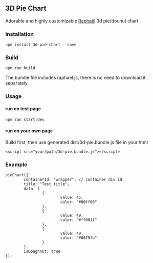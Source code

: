 ## 3D Pie Chart
Adorable and highly customizable [Raphaël](https://www.npmjs.com/package/raphael) 3d pie/dounut chart.

### Installation
```
npm install 3d-pie-chart --save
```

### Build
```
npm run build
```
The bundle file includes raphael.js, there is no need to download it separately.


### Usage
#### run on test page
```
npm run start:dev
```
#### run on your own page
Build first, then use generated dist/3d-pie.bundle.js file in your html
```
<script src="your/path/3d-pie.bundle.js"></script>
```

### Example
```
pieChart({
		containerId: "wrapper", // container div id
		title: "Test title",
		data: [
				{
						value: 45,
						color: "#00ff00"
				},
				{
						value: 49,
						color: "#ff0011"
				},
				{
						value: 40,
						color: "#0079fa"
				}
		],
		isDoughnut: true
});
```
